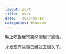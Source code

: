 ```yaml
---
layout: post
title:  over
date:   2023-05-18
categories: blossom
---
```


晚上吃饭我爸突然聊起了感情。

才发现有些事已经过去很久了。